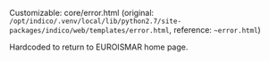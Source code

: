 Customizable: core/error.html (original: `/opt/indico/.venv/local/lib/python2.7/site-packages/indico/web/templates/error.html`, reference: `~error.html`)

Hardcoded to return to EUROISMAR home page.
